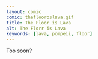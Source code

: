 ```yaml
---
layout: comic
comic: theflooroslava.gif
title: The Floor is Lava
alt: The Florr is Lava
keywords: [lava, pompeii, floor]
---
```


Too soon?
